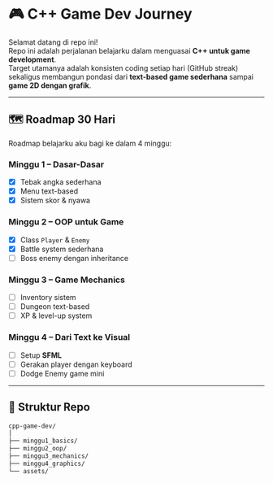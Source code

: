 # 🎮 C++ Game Dev Journey

Selamat datang di repo ini!  
Repo ini adalah perjalanan belajarku dalam menguasai **C++ untuk game development**.  
Target utamanya adalah konsisten coding setiap hari (GitHub streak) sekaligus membangun pondasi dari **text-based game sederhana** sampai **game 2D dengan grafik**.  

---

## 🗺️ Roadmap 30 Hari
Roadmap belajarku aku bagi ke dalam 4 minggu:

### Minggu 1 – Dasar-Dasar
- [x] Tebak angka sederhana
- [x] Menu text-based
- [x] Sistem skor & nyawa  

### Minggu 2 – OOP untuk Game
- [x] Class `Player` & `Enemy`
- [x] Battle system sederhana
- [ ] Boss enemy dengan inheritance

### Minggu 3 – Game Mechanics
- [ ] Inventory sistem
- [ ] Dungeon text-based
- [ ] XP & level-up system  

### Minggu 4 – Dari Text ke Visual
- [ ] Setup **SFML**
- [ ] Gerakan player dengan keyboard
- [ ] Dodge Enemy game mini

---

## 📂 Struktur Repo
```bash
cpp-game-dev/
│
├── minggu1_basics/
├── minggu2_oop/
├── minggu3_mechanics/
├── minggu4_graphics/
└── assets/
